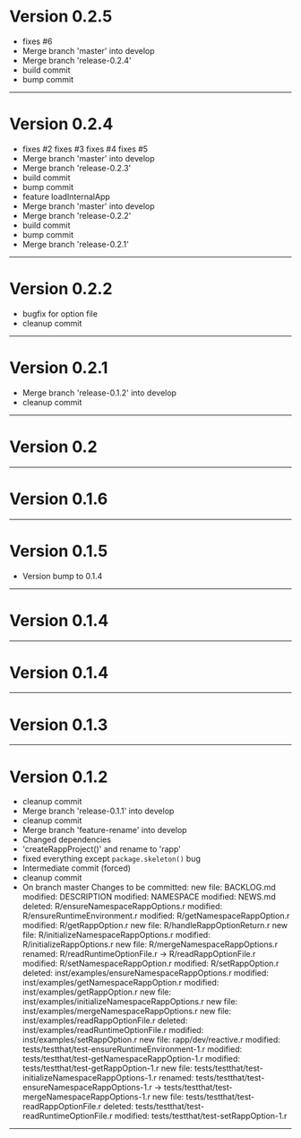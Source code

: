 # Version 0.2.5
 - fixes #6
 - Merge branch 'master' into develop
 - Merge branch 'release-0.2.4'
 - build commit
 - bump commit

----------

# Version 0.2.4
 - fixes #2 fixes #3 fixes #4 fixes #5
 - Merge branch 'master' into develop
 - Merge branch 'release-0.2.3'
 - build commit
 - bump commit
 - feature loadInternalApp
 - Merge branch 'master' into develop
 - Merge branch 'release-0.2.2'
 - build commit
 - bump commit
 - Merge branch 'release-0.2.1'

----------

# Version 0.2.2
 - bugfix for option file
 - cleanup commit

----------

# Version 0.2.1
 - Merge branch 'release-0.1.2' into develop
 - cleanup commit

----------

# Version 0.2

----------

# Version 0.1.6

----------

# Version 0.1.5
 - Version bump to 0.1.4

----------

# Version 0.1.4

----------

# Version 0.1.4

----------

# Version 0.1.3

----------

# Version 0.1.2
 - cleanup commit
 - Merge branch 'release-0.1.1' into develop
 - cleanup commit
 - Merge branch 'feature-rename' into develop
 - Changed dependencies
 - 'createRappProject()' and rename to 'rapp'
 - fixed everything except `package.skeleton()` bug
 - Intermediate commit (forced)
 - cleanup commit
 - On branch master Changes to be committed: new file:   BACKLOG.md modified:   DESCRIPTION modified:   NAMESPACE modified:   NEWS.md deleted:    R/ensureNamespaceRappOptions.r modified:   R/ensureRuntimeEnvironment.r modified:   R/getNamespaceRappOption.r modified:   R/getRappOption.r new file:   R/handleRappOptionReturn.r new file:   R/initializeNamespaceRappOptions.r modified:   R/initializeRappOptions.r new file:   R/mergeNamespaceRappOptions.r renamed:    R/readRuntimeOptionFile.r -> R/readRappOptionFile.r modified:   R/setNamespaceRappOption.r modified:   R/setRappOption.r deleted:    inst/examples/ensureNamespaceRappOptions.r modified:   inst/examples/getNamespaceRappOption.r modified:   inst/examples/getRappOption.r new file:   inst/examples/initializeNamespaceRappOptions.r new file:   inst/examples/mergeNamespaceRappOptions.r new file:   inst/examples/readRappOptionFile.r deleted:    inst/examples/readRuntimeOptionFile.r modified:   inst/examples/setRappOption.r new file:   rapp/dev/reactive.r modified:   tests/testthat/test-ensureRuntimeEnvironment-1.r modified:   tests/testthat/test-getNamespaceRappOption-1.r modified:   tests/testthat/test-getRappOption-1.r new file:   tests/testthat/test-initializeNamespaceRappOptions-1.r renamed:    tests/testthat/test-ensureNamespaceRappOptions-1.r -> tests/testthat/test-mergeNamespaceRappOptions-1.r new file:   tests/testthat/test-readRappOptionFile.r deleted:    tests/testthat/test-readRuntimeOptionFile.r modified:   tests/testthat/test-setRappOption-1.r

----------


